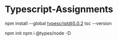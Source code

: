 # Typescript-Assignments

npm install --global typescript@5.0.2
tsc --version

npm init
npm i @types/node -D